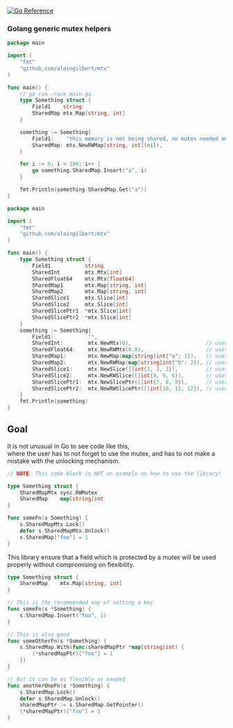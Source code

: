 [![Go Reference](https://pkg.go.dev/badge/github.com/alaingilbert/mtx.svg)](https://pkg.go.dev/github.com/alaingilbert/mtx)

### Golang generic mutex helpers

```go
package main

import (
    "fmt"
    "github.com/alaingilbert/mtx"
)

func main() {
    // go run -race main.go
    type Something struct {
        Field1    string
        SharedMap mtx.Map[string, int]
    }

    something := Something{
        Field1:    "this memory is not being shared, no mutex needed on Field1",
        SharedMap: mtx.NewRWMap[string, int](nil),
    }

    for i := 0; i < 100; i++ {
        go something.SharedMap.Insert("a", i)
    }

    fmt.Println(something.SharedMap.Get("a"))
}
```

```go
package main

import (
    "fmt"
    "github.com/alaingilbert/mtx"
)

func main() {
    type Something struct {
        Field1           string
        SharedInt        mtx.Mtx[int]
        SharedFloat64    mtx.Mtx[float64]
        SharedMap1       mtx.Map[string, int]
        SharedMap2       mtx.Map[string, int]
        SharedSlice1     mtx.Slice[int]
        SharedSlice2     mtx.Slice[int]
        SharedSlicePtr1  *mtx.Slice[int]
        SharedSlicePtr2  *mtx.Slice[int]
    }
    something := Something{
        Field1:           "",
        SharedInt:        mtx.NewMtx(0),                        // uses sync.Mutex
        SharedFloat64:    mtx.NewRWMtx(0.0),                    // uses sync.RWMutex
        SharedMap1:       mtx.NewMap(map[string]int{"a": 1}),   // uses sync.Mutex
        SharedMap2:       mtx.NewRWMap(map[string]int{"b": 2}), // uses sync.RWMutex
        SharedSlice1:     mtx.NewSlice([]int{1, 2, 3}),         // uses sync.Mutex
        SharedSlice2:     mtx.NewRWSlice([]int{4, 5, 6}),       // uses sync.RWMutex
        SharedSlicePtr1:  mtx.NewSlicePtr([]int{7, 8, 9}),      // uses sync.Mutex
        SharedSlicePtr2:  mtx.NewRWSlicePtr([]int{10, 11, 12}), // uses sync.RWMutex
    }
    fmt.Println(something)
}
```

## Goal

It is not unusual in Go to see code like this,  
where the user has to not forget to use the mutex, and has to not make a mistake with the unlocking mechanism.
```go
// NOTE: This code block is NOT an example on how to use the library!

type Something struct {
    SharedMapMtx sync.RWMutex
    SharedMap    map[string]int
}

func someFn(s Something) {
    s.SharedMapMtx.Lock()
    defer s.SharedMapMtx.Unlock()
    s.SharedMap["foo"] = 1
}
```

This library ensure that a field which is protected by a mutex will be used properly without compromising on flexibility.
```go
type Something struct {
    SharedMap    mtx.Map[string, int]
}

// This is the recommended way of setting a key
func someFn(s *Something) {
    s.SharedMap.Insert("foo", 1)
}

// This is also good
func someOtherFn(s *Something) {
    s.SharedMap.With(func(sharedMapPtr *map[string]int) {
        (*sharedMapPtr)["foo"] = 1
    })
}

// But it can be as flexible as needed
func anotherOneFn(s *Something) {
    s.SharedMap.Lock()
    defer s.SharedMap.Unlock()
    sharedMapPtr := s.SharedMap.GetPointer()
    (*sharedMapPtr)["foo"] = 1
}
```
